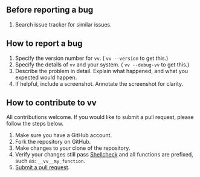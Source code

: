Before reporting a bug
---
1. Search issue tracker for similar issues.

How to report a bug
---
1. Specify the version number for `vv`. ( `vv --version` to get this.)
2. Specify the details of `vv` and your system. ( `vv --debug-vv` to get this.)
3. Describe the problem in detail. Explain what happened, and what you expected would happen.
4. If helpful, include a screenshot. Annotate the screenshot for clarity.

How to contribute to vv
---
All contributions welcome. If you would like to submit a pull request, please follow the steps below.

1. Make sure you have a GitHub account.
2. Fork the repository on GitHub.
3. Make changes to your clone of the repository.
4. Verify your changes still pass [Shellcheck](http://shellcheck.net) and all functions are prefixed, such as: `__vv__my_function`.
5. [Submit a pull request](https://help.github.com/articles/creating-a-pull-request/).
